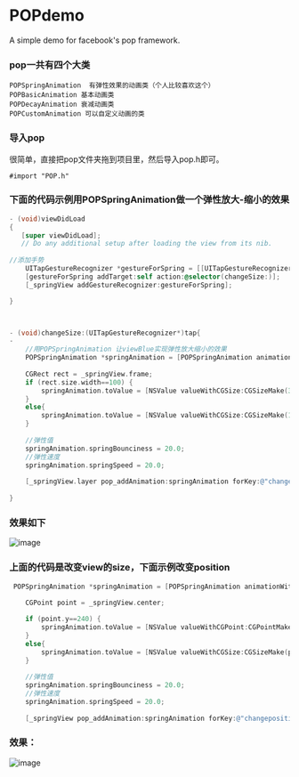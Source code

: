 POPdemo
=======

A simple demo for facebook's pop framework.

### pop一共有四个大类

    POPSpringAnimation  有弹性效果的动画类（个人比较喜欢这个）
    POPBasicAnimation 基本动画类
    POPDecayAnimation 衰减动画类
    POPCustomAnimation 可以自定义动画的类


### 导入pop
很简单，直接把pop文件夹拖到项目里，然后导入pop.h即可。

    #import "POP.h"


### 下面的代码示例用POPSpringAnimation做一个弹性放大-缩小的效果

```objective-c
- (void)viewDidLoad
{
   [super viewDidLoad];
   // Do any additional setup after loading the view from its nib.
          
//添加手势
    UITapGestureRecognizer *gestureForSpring = [[UITapGestureRecognizer alloc] init];
    [gestureForSpring addTarget:self action:@selector(changeSize:)];
    [_springView addGestureRecognizer:gestureForSpring];

}



- (void)changeSize:(UITapGestureRecognizer*)tap{
- 
    //用POPSpringAnimation 让viewBlue实现弹性放大缩小的效果
    POPSpringAnimation *springAnimation = [POPSpringAnimation animationWithPropertyNamed:kPOPLayerSize];
            
    CGRect rect = _springView.frame;
    if (rect.size.width==100) {
        springAnimation.toValue = [NSValue valueWithCGSize:CGSizeMake(300, 300)];
    }
    else{
        springAnimation.toValue = [NSValue valueWithCGSize:CGSizeMake(100, 100)];
    }
    
    //弹性值
    springAnimation.springBounciness = 20.0;
    //弹性速度
    springAnimation.springSpeed = 20.0;
        
    [_springView.layer pop_addAnimation:springAnimation forKey:@"changesize"];
            
}
```

### 效果如下
![image](https://github.com/jxd001/POPdemo/blob/master/TestPop/Untitled1.gif?raw=true)


### 上面的代码是改变view的size，下面示例改变position
```objective-c
 POPSpringAnimation *springAnimation = [POPSpringAnimation animationWithPropertyNamed:kPOPLayerPosition];
    
    CGPoint point = _springView.center;

    if (point.y==240) {
        springAnimation.toValue = [NSValue valueWithCGPoint:CGPointMake(point.x, -230)];
    }
    else{
        springAnimation.toValue = [NSValue valueWithCGSize:CGSizeMake(point.x, 240)];
    }
    
    //弹性值
    springAnimation.springBounciness = 20.0;
    //弹性速度
    springAnimation.springSpeed = 20.0;
    
    [_springView pop_addAnimation:springAnimation forKey:@"changeposition"];
```

### 效果：
![image](https://github.com/jxd001/POPdemo/blob/master/TestPop/Untitled2.gif?raw=true)


